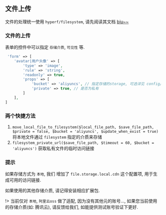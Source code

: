 ## 文件上传

文件的处理统一使用 `hyperf/filesystem`, 请先阅读其文档 [biu~~](https://hyperf.wiki/2.0/#/zh-cn/filesystem)

### 文件的上传

表单的控件中可以指定 `存储介质`, `可见性` 等.

```php
 'form' => [
    'avatar|用户头像' => [
        'type' => 'image',
        'rule' => 'string',
        'readonly' => true,
        'props' => [
            'bucket' => 'aliyuncs', // 指定存储的storage, 可选详见 config/autoload/file.php storage
            'private' => true, // 是否为私有
        ]
    ],
]
```

### 两个快捷方法

1. `move_local_file_to_filesystem($local_file_path, $save_file_path, $private = false, $bucket = 'aliyuncs', $update_when_exist = true)`
    将本地文件通过 `filesystem` 指定的介质来存储
2. `filesystem_private_url($save_file_path, $timeout = 60, $bucket = 'aliyuncs')`
    获取私有文件的临时访问链接
    
### 提示

如果存储方式为 `本地`, 我们 增加了 `file.storage.local.cdn` 这个配置项, 用于生成可用的访问链接.

如果使用的其他存储介质, 请记得安装相应扩展包.

!> 当前仅对 `本地`, `阿里云oss` 做了适配, 因为没有其他元的账号..., 如果您当前使用的存储介质(如: 腾讯云), 请反馈给我们, 如能提供测试账号验证下更好.

